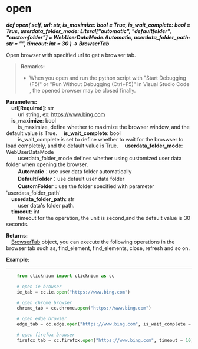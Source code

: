 # open

***def open(
        self,
        url: str,
        is_maximize: bool = True,
        is_wait_complete: bool = True,
        userdata_folder_mode: Literal["automatic", "defaultfolder", "customfolder"] = WebUserDataMode.Automatic,
        userdata_folder_path: str = "",
        timeout: int = 30
    ) -> BrowserTab***  

Open browser with specified url to get a browser tab.

>**Remarks:**  
>- When you open and run the python script with "Start Debugging (F5)" or "Run Without Debugging (Ctrl+F5)" in Visual Studio Code , the opened browser may be closed finally.

**Parameters:**  
    &emsp;**url[Required]**: str   
        &emsp;&emsp; url string, ex: <https://www.bing.com>  
    &emsp;**is_maximize**: bool  
        &emsp;&emsp; is_maximize, define whether to maximize the browser window, and the default value is True. 
    &emsp;**is_wait_complete**: bool  
        &emsp;&emsp; is_wait_complete is set to define whether to wait for the broswser to load completely, and the default value is True. 
    &emsp;**userdata_folder_mode**: WebUserDataMode  
        &emsp;&emsp; userdata_folder_mode defines whether using customized user data folder when opening the browser.  
        &emsp;&emsp; **Automatic**：use user data folder automatically  
        &emsp;&emsp; **DefaultFolder**：use default user data folder  
        &emsp;&emsp; **CustomFolder**：use the folder specified with parameter 'userdata_folder_path'  
    &emsp;**userdata_folder_path**: str  
        &emsp;&emsp; user data's folder path.  
    &emsp;**timeout**: int  
        &emsp;&emsp; timeout for the operation, the unit is second,and the default value is 30 seconds. 

**Returns:**  
    &emsp;[BrowserTab](./doc/api/python/webdriver/browser/browser_tab.md) object, you can execute the following operations in the browser tab such as, find_element, find_elements, close, refresh and so on.

**Example:**
***
```python
    from clicknium import clicknium as cc

    # open ie browser
    ie_tab = cc.ie.open("https://www.bing.com")

    # open chrome browser
    chrome_tab = cc.chrome.open("https://www.bing.com")

    # open edge browser
    edge_tab = cc.edge.open("https://www.bing.com", is_wait_complete = True)

    # open firefox browser
    firefox_tab = cc.firefox.open("https://www.bing.com", timeout = 10)
```